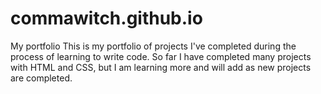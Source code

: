 # commawitch.github.io
My portfolio
This is my portfolio of projects I've completed during the process of learning to write code. So far I have completed many projects with HTML and CSS, but I am learning more and will add as new projects are completed.
